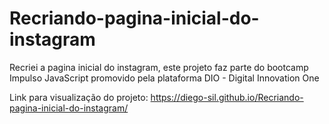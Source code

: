 # Recriando-pagina-inicial-do-instagram
Recriei a pagina inicial do instagram, este projeto  faz parte do bootcamp Impulso JavaScript promovido pela plataforma  DIO - Digital Innovation One

Link para visualização do projeto:
https://diego-sil.github.io/Recriando-pagina-inicial-do-instagram/
